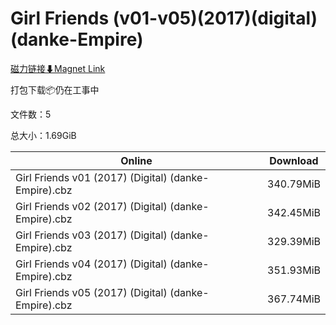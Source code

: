 # Girl Friends (v01-v05)(2017)(digital)(danke-Empire)

[磁力链接⬇Magnet Link](magnet:?xt=urn:btih:3f0f974159e707ff93b837582418352c77a48cd3&dn=Girl%20Friends%20%28v01-v05%29%282017%29%28digital%29%28danke-Empire%29)

打包下载📦仍在工事中

文件数：5

总大小：1.69GiB

Online | Download
--- | ---
Girl Friends v01 (2017) (Digital) (danke-Empire).cbz | 340.79MiB
Girl Friends v02 (2017) (Digital) (danke-Empire).cbz | 342.45MiB
Girl Friends v03 (2017) (Digital) (danke-Empire).cbz | 329.39MiB
Girl Friends v04 (2017) (Digital) (danke-Empire).cbz | 351.93MiB
Girl Friends v05 (2017) (Digital) (danke-Empire).cbz | 367.74MiB